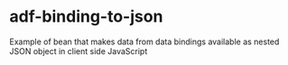 # adf-binding-to-json
Example of bean that makes data from data bindings available as nested JSON object in client side JavaScript
